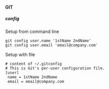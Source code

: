#### GIT

##### config

Setup from command line

    git config user.name '1stName 2ndName'
    git config user.email 'email@company.com'

Setup with file

    # content of ~/.gitconfig
    # This is Git's per-user configuration file.
    [user]
     name = 1stName 2ndName
     email = email@company.com    
